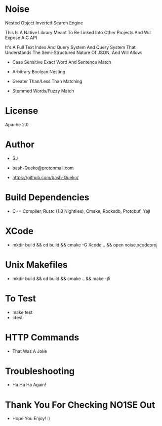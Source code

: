 # Noise

Nested Object Inverted Search Engine

This Is A Native Library Meant To Be Linked Into Other Projects And Will Expose A C API

It's A Full Text Index And Query System And Query System That Understands The Semi-Structured Nature Of JSON, And Will Allow:

* Case Sensitive Exact Word And Sentence Match

* Arbitrary Boolean Nesting

* Greater Than/Less Than Matching

* Stemmed Words/Fuzzy Match

# License
Apache 2.0

# Author

* SJ

* bash-Queko@protonmail.com

* https://github.com/bash-Queko/

# Build Dependencies

* C++ Compiler, Rustc (1.8 Nightlies), Cmake, Rocksdb, Protobuf, Yajl

# XCode

* mkdir build && cd build && cmake -G Xcode .. && open noise.xcodeproj

# Unix Makefiles

* mkdir build && cd build && cmake .. && make -j5

# To Test

* make test
* ctest

# HTTP Commands

*  That Was A Joke

# Troubleshooting

*  Ha Ha Ha Again!

# Thank You For Checking NO1SE Out

* Hope You Enjoy! :)

